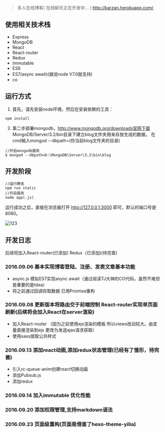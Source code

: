 >  多人在线博客( 在线聊天正在开发中... ) http://karzan.herokuapp.com/
## 使用相关技术栈
 - Express
 - MongoDB
 - React
 - React-router
 - Redux
 - Immutable
 - ES6
 - ES7(async await)(据说node V7.0就支持)
 - co

## 运行方式
1. 首先，请先安装node环境，然后在安装依赖的工具：

```
npm install
```

2. 第二步部署mongodb，http://www.mongodb.org/downloads官网下载
MongoDB/Server/3.2/bin目录下建立blog文件夹用来存放生成的数据。
在cmd输入mongod --dbpath=(你当前blog文件夹的目录)


```
//开启mongodb服务
$ mongod --dbpath=D:\MongoDB\Server\3.2\bin\blog

```

## 开发阶段

```
//运行静态
npm run static
//开启服务
node app(.js)

```
运行成功之后，直接在浏览器打开 http://127.0.0.1:3000 即可，默认的端口号是8080。

![123](https://raw.githubusercontent.com/karzanOnline/express-mongodb-react-blog/master/jdfw.gif)


## 开发日志

后续将加入React-router(已添加) Redux（已添加)(待完善)

### 2016.09.06 基本实现博客登陆、注册、发表文章基本功能

- async.js 模拟ES7实现async await（通过阅读TJ大神的CO代码，虽然不难但是重要的是Idea）
- 将之前通过回调存取数据 已用Promise重构


### 2016.09.08 更新版本将路由交于前端控制  React-router实现单页面刷新(后续将会加入React在server渲染)

 - 加入React-router （因为之前使用ejs渲染的模板 所以views改动较大。由变量直接渲染到ejs 更改为发送ajax请求获取）
 - 使用sass提取公共样式

### 2016.09.13 添加react动画,添加redux状态管理(已经有了雏形，待完善)

 - 引入rc-queue-anim创建react切换动画
 - 添加Pubsub.js
 - 添加redux

### 2016.09.14 加入immutable 优化性能


### 2016.09.20 添加权限管理,支持markdown语法

### 2016.09.23 页面级重构(页面是借鉴了hexo-theme-yilia)


